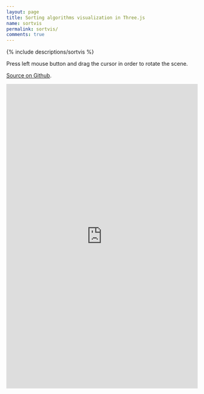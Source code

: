 ```yaml
---
layout: page
title: Sorting algorithms visualization in Three.js
name: sortvis
permalink: sortvis/
comments: true
---
```


{% include descriptions/sortvis %}

Press left mouse button and drag the cursor in order to rotate the scene.

[Source on Github](https://github.com/0xc0dec/threejs-sortvis).

<iframe src="https://rawgit.com/0xc0dec/threejs-sortvis/master/index.html" frameborder="0" allowfullscreen="allowfullscreen" style="width: 100%; height: 800px"></iframe>
